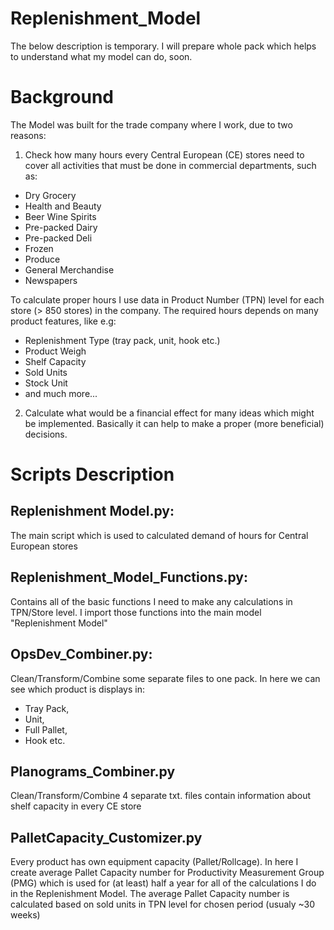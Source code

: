 # Replenishment_Model
The below description is temporary. I will prepare whole pack which helps to understand what my model can do, soon. 

# Background
The Model was built for the trade company where I work, due to two reasons:
1. Check how many hours every Central European (CE) stores need to cover all activities that must be done in commercial departments, such as:
- Dry Grocery
- Health and Beauty
- Beer Wine Spirits
- Pre-packed Dairy
- Pre-packed Deli
- Frozen
- Produce
- General Merchandise
- Newspapers

To calculate proper hours I use data in Product Number (TPN) level for each store (> 850 stores) in the company.
The required hours depends on many product features, like e.g:
- Replenishment Type (tray pack, unit, hook etc.)
- Product Weigh
- Shelf Capacity
- Sold Units
- Stock Unit
- and much more...

2. Calculate what would be a financial effect for many ideas which might be implemented. Basically it can help to make a proper (more beneficial) decisions.

# Scripts Description 
## Replenishment Model.py:
The main script which is used to calculated demand of hours for Central European stores

## Replenishment_Model_Functions.py:
Contains all of the basic functions I need to make any calculations in TPN/Store level. I import those functions into the main model "Replenishment Model"

## OpsDev_Combiner.py:
Clean/Transform/Combine some separate files to one pack. In here we can see which product is displays in: 
- Tray Pack, 
- Unit, 
- Full Pallet, 
- Hook etc.

## Planograms_Combiner.py
Clean/Transform/Combine 4 separate txt. files contain information about shelf capacity in every CE store

## PalletCapacity_Customizer.py
Every product has own equipment capacity (Pallet/Rollcage). In here I create average Pallet Capacity number for Productivity Measurement Group (PMG) which is used for (at least) half a year for all of the calculations I do in the Replenishment Model. The average Pallet Capacity number is calculated based on sold units in TPN level for chosen period (usualy ~30 weeks) 
